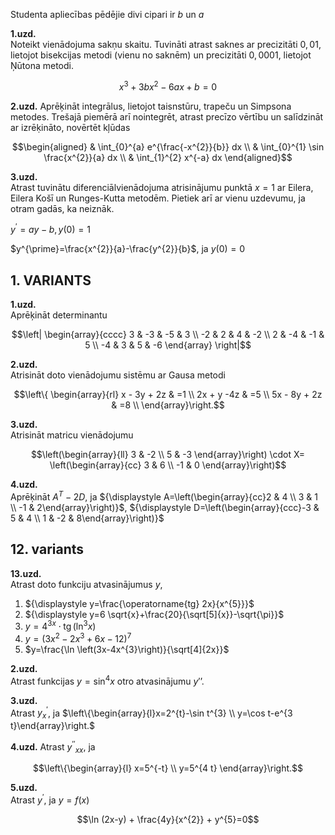 Studenta apliecības pēdējie divi cipari ir $b$ un $a$

**1.uzd.**  
Noteikt vienādojuma sakṇu skaitu. Tuvināti atrast saknes ar precizitāti $0,01$, lietojot bisekcijas metodi (vienu no saknēm) un precizitāti $0,0001$, lietojot Ņūtona metodi.

$$x^{3} + 3bx^{2}-6ax + b=0$$

**2.uzd.**
Aprēķināt integrālus, lietojot taisnstūru, trapeču un Simpsona metodes. 
Trešajā piemērā arī nointegrēt, atrast precīzo vērtību un salīdzināt ar izrēḳināto, novērtēt kļūdas

$$\begin{aligned}
& \int_{0}^{a} e^{\frac{-x^{2}}{b}} dx \\
& \int_{0}^{1} \sin \frac{x^{2}}{a} dx \\
& \int_{1}^{2} x^{-a} dx
\end{aligned}$$

**3.uzd.**  
Atrast tuvinātu diferenciālvienādojuma atrisinājumu punktā $x=1$ 
ar Eilera, Eilera Košī un Runges-Kutta metodēm. 
Pietiek arī ar vienu uzdevumu, ja otram gadās, ka neiznāk.

$y^{\prime}=a y-b, y(0)=1$

$y^{\prime}=\frac{x^{2}}{a}-\frac{y^{2}}{b}$, ja $y(0)=0$


## 1. VARIANTS

**1.uzd.**  
Aprēķināt determinantu

$$\left| \begin{array}{cccc}
3 & -3 & -5 & 3 \\
-2 & 2 & 4 & -2 \\
2 & -4 & -1 & 5 \\
-4 & 3 & 5 & -6
\end{array} \right|$$

**2.uzd.**  
Atrisināt doto vienādojumu sistēmu ar Gausa metodi 

$$\left\{
\begin{array}{rl} 
x - 3y + 2z & =1 \\ 
2x + y -4z & =5 \\ 
5x - 8y + 2z & =8 \\
\end{array}\right.$$

**3.uzd.**  
Atrisināt matricu vienādojumu

$$\left(\begin{array}{ll}
3 & -2 \\
5 & -3
\end{array}\right) \cdot X= \left(\begin{array}{cc}
3 & 6 \\
-1 & 0
\end{array}\right)$$

**4.uzd.**  
Aprēķināt $A^{T}-2D$, ja 
${\displaystyle A=\left(\begin{array}{cc}2 & 4 \\ 3 & 1 \\ -1 & 2\end{array}\right)}$, 
${\displaystyle D=\left(\begin{array}{ccc}-3 & 5 & 4 \\ 1 & -2 & 8\end{array}\right)}$

## 12. variants

**13.uzd.**   
Atrast doto funkciju atvasinājumus $y$,

1. ${\displaystyle y=\frac{\operatorname{tg} 2x}{x^{5}}}$
2. ${\displaystyle y=6 \sqrt{x}+\frac{20}{\sqrt[5]{x}}-\sqrt{\pi}}$
3. $y=4^{3 x} \cdot \operatorname{tg}\left(\ln ^{3} x\right)$
4. $y=\left(3x^{2} - 2x^{3} + 6x-12 \right)^{7}$
5. $y=\frac{\ln \left(3x-4x^{3}\right)}{\sqrt[4]{2x}}$

**2.uzd.**  
Atrast funkcijas $y=\sin^{4} x$ otro atvasinājumu $y'’$.


**3.uzd.**  
Atrast $y_{x}^{\prime}$, ja $\left\{\begin{array}{l}x=2^{t}-\sin t^{3} \\ y=\cos t-e^{3 t}\end{array}\right.$


**4.uzd.** 
Atrast $y^{\prime \prime}{ }_{xx}$, ja

$$\left\{\begin{array}{l}
x=5^{-t} \\
y=5^{4 t}
\end{array}\right.$$

**5.uzd.**  
Atrast $y^{\prime}$, ja $y=f(x)$

$$\ln (2x-y) + \frac{4y}{x^{2}} + y^{5}=0$$

